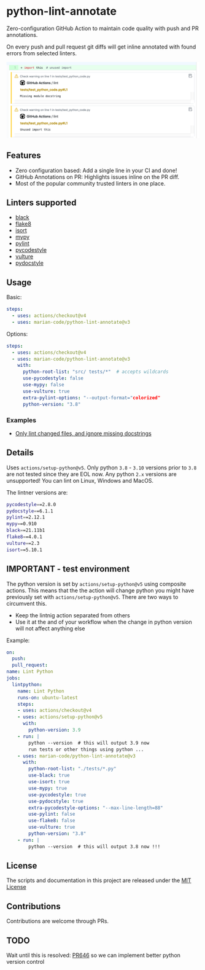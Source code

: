 # python-lint-annotate

Zero-configuration GitHub Action to maintain code quality with push and PR annotations.

On every push and pull request git diffs will get inline annotated with found errors from
selected linters.

![Screenshot of annotations](static/annotations.png)

## Features

- Zero configuration based: Add a single line in your CI and done!
- GitHub Annotations on PR: Highlights issues inline on the PR diff.
- Most of the popular community trusted linters in one place.

## Linters supported

- [black](https://github.com/psf/black)
- [flake8](http://flake8.pycqa.org)
- [isort](https://github.com/timothycrosley/isort)
- [mypy](http://mypy-lang.org/)
- [pylint](https://www.pylint.org/)
- [pycodestyle](https://pycodestyle.readthedocs.io)
- [vulture](https://github.com/jendrikseipp/vulture)
- [pydocstyle](https://github.com/PyCQA/pydocstyle)

## Usage

Basic:

```yml
steps:
  - uses: actions/checkout@v4
  - uses: marian-code/python-lint-annotate@v3
```

Options:

```yml
steps:
  - uses: actions/checkout@v4
  - uses: marian-code/python-lint-annotate@v3
    with:
      python-root-list: "src/ tests/*"  # accepts wildcards
      use-pycodestyle: false
      use-mypy: false
      use-vulture: true
      extra-pylint-options: "--output-format="colorized"
      python-version: "3.8"
```

### Examples
* [Only lint changed files, and ignore missing docstrings](examples/actions-only_changed_files.yml)

## Details


Uses `actions/setup-python@v5`. Only python `3.8` - `3.10` versions prior to `3.8`
are not tested since they are EOL now.
Any python `2.x` versions are unsupported! You can lint on Linux, Windows and MacOS.

The lintner versions are:

```bash
pycodestyle==2.8.0
pydocstyle==6.1.1
pylint==2.12.1
mypy==0.910
black==21.11b1
flake8==4.0.1
vulture==2.3
isort==5.10.1
```

## IMPORTANT - test environment

The python version is set by `actions/setup-python@v5` using composite actions. This
means that the the action will change python you might have previously set with
`actions/setup-python@v5`. There are two ways to circumvent this.

- Keep the lintnig action separated from others
- Use it at the and of your workflow when the change in python version will not
   affect anything else

Example:

```yml
on:
  push:
  pull_request:
name: Lint Python
jobs:
  lintpython:
    name: Lint Python
    runs-on: ubuntu-latest
    steps:
    - uses: actions/checkout@v4
    - uses: actions/setup-python@v5
      with:
        python-version: 3.9
    - run: |
        python --version  # this will output 3.9 now
        run tests or other things using python ...
    - uses: marian-code/python-lint-annotate@v3
      with:
        python-root-list: "./tests/*.py"
        use-black: true
        use-isort: true
        use-mypy: true
        use-pycodestyle: true
        use-pydocstyle: true
        extra-pycodestyle-options: "--max-line-length=88"
        use-pylint: false
        use-flake8: false
        use-vulture: true
        python-version: "3.8"
    - run: |
        python --version  # this will output 3.8 now !!!
```

## License

The scripts and documentation in this project are released under the [MIT License](LICENSE)

## Contributions

Contributions are welcome through PRs.

## TODO

Wait until this is resolved: [PR646](https://github.com/actions/runner/issues/646)
so we can implement better python version control
